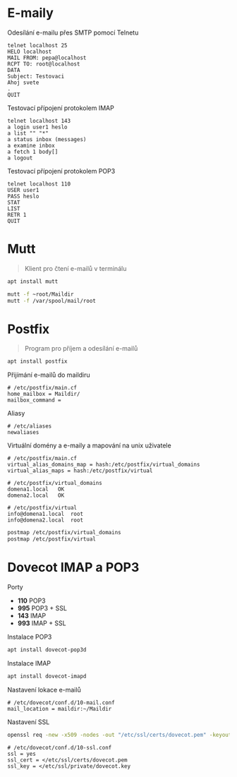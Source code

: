 # E-maily

Odesílání e-mailu přes SMTP pomocí Telnetu

```
telnet localhost 25
HELO localhost
MAIL FROM: pepa@localhost
RCPT TO: root@localhost
DATA
Subject: Testovaci
Ahoj svete
.
QUIT
```

Testovací přípojení protokolem IMAP

```
telnet localhost 143
a login user1 heslo
a list "" "*"
a status inbox (messages)
a examine inbox
a fetch 1 body[]
a logout
```

Testovací přípojení protokolem POP3

```
telnet localhost 110
USER user1
PASS heslo
STAT
LIST
RETR 1
QUIT
```

# Mutt

> Klient pro čtení e-mailů v terminálu

```sh
apt install mutt
```

```sh
mutt -f ~root/Maildir
mutt -f /var/spool/mail/root
```

# Postfix

> Program pro příjem a odesílání e-mailů

```sh
apt install postfix
```

Přijímání e-mailů do maildiru

```
# /etc/postfix/main.cf
home_mailbox = Maildir/
mailbox_command =
```

Aliasy
```
# /etc/aliases
newaliases
```

Virtuální domény a e-maily a mapování na unix uživatele

```
# /etc/postfix/main.cf
virtual_alias_domains_map = hash:/etc/postfix/virtual_domains
virtual_alias_maps = hash:/etc/postfix/virtual
```

```
# /etc/postfix/virtual_domains
domena1.local	OK
domena2.local	OK
```

```
# /etc/postfix/virtual
info@domena1.local	root
info@domena2.local	root
```

```sh
postmap /etc/postfix/virtual_domains
postmap /etc/postfix/virtual
```

# Dovecot IMAP a POP3

Porty
- **110** POP3
- **995** POP3 + SSL
- **143** IMAP
- **993** IMAP + SSL

Instalace POP3

```sh
apt install dovecot-pop3d
```

Instalace IMAP

```sh
apt install dovecot-imapd
```

Nastavení lokace e-mailů

```
# /etc/dovecot/conf.d/10-mail.conf
mail_location = maildir:~/Maildir
```

Nastavení SSL

```sh
openssl req -new -x509 -nodes -out "/etc/ssl/certs/dovecot.pem" -keyout "/etc/ssl/private/dovecot.pem"
```

```
# /etc/dovecot/conf.d/10-ssl.conf
ssl = yes
ssl_cert = </etc/ssl/certs/dovecot.pem
ssl_key = </etc/ssl/private/dovecot.key
```
